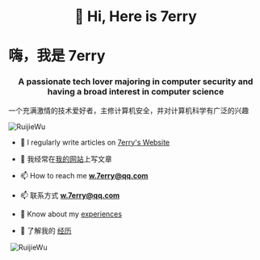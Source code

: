<!--
 * @Date: 2024-09-12 00:16:26
 * @LastEditTime: 2024-09-12 00:25:35
 * @Description: 
-->
<h1 align="center">👋 Hi, Here is 7erry</h1>
<h1 align=“center”>嗨，我是 7erry</h1>
<h3 align="center">A passionate tech lover majoring in computer security and having a broad interest in computer science</h3>
一个充满激情的技术爱好者，主修计算机安全，并对计算机科学有广泛的兴趣

<p align="left"> <img src="https://komarev.com/ghpvc/?username=RuijieWu&label=Profile%20views&color=0e75b6&style=flat" alt="RuijieWu" /> </p>

- 📝 I regularly write articles on [7erry's Website](http://7erry.com)
- 📝 我经常在[我的网站](http://7erry.com)上写文章

- 📫 How to reach me **w.7erry@qq.com**
- 📫 联系方式 **w.7erry@qq.com**

- 📄 Know about my [experiences](http://7erry.com/about/)
- 📄 了解我的 [经历](http://7erry.com/about/)

<p>&nbsp;<img align="center" src="https://github-readme-stats.vercel.app/api?username=RuijieWu&show_icons=true&locale=en" alt="RuijieWu" /></p>
